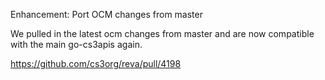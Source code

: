 Enhancement: Port OCM changes from master

We pulled in the latest ocm changes from master and are now compatible with the main go-cs3apis again.

https://github.com/cs3org/reva/pull/4198
